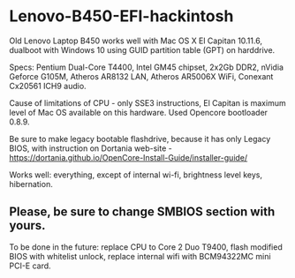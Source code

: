 # Lenovo-B450-EFI-hackintosh

Old Lenovo Laptop B450 works well with Mac OS X El Capitan 10.11.6, dualboot with Windows 10 using GUID partition table (GPT) on harddrive.

Specs: Pentium Dual-Core T4400, Intel GM45 chipset, 2x2Gb DDR2, nVidia Geforce G105M, Atheros AR8132 LAN, Atheros AR5006X WiFi, Conexant Cx20561 ICH9 audio.

Cause of limitations of CPU - only SSE3 instructions, El Capitan is maximum level of Mac OS available on this hardware.
Used Opencore bootloader 0.8.9.

Be sure to make legacy bootable flashdrive, because it has only Legacy BIOS, with instruction on Dortania web-site - https://dortania.github.io/OpenCore-Install-Guide/installer-guide/

Works well: everything, except of internal wi-fi, brightness level keys, hibernation.

## Please, be sure to change SMBIOS section with yours.

To be done in the future: replace CPU to Core 2 Duo T9400, flash modified BIOS with whitelist unlock, replace internal wifi with BCM94322MC mini PCI-E card.
